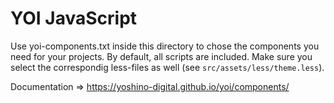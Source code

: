# YOI JavaScript

Use yoi-components.txt inside this directory to chose the components you need for your projects. By default, all scripts are included. Make sure you select the correspondig less-files as well (see `src/assets/less/theme.less`).

Documentation => https://yoshino-digital.github.io/yoi/components/
